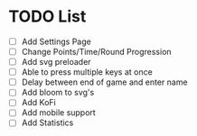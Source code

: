 # TODO List

- [ ] Add Settings Page
- [ ] Change Points/Time/Round Progression
- [ ] Add svg preloader
- [ ] Able to press multiple keys at once
- [ ] Delay between end of game and enter name
- [ ] Add bloom to svg's
- [ ] Add KoFi
- [ ] Add mobile support
- [ ] Add Statistics